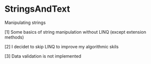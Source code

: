 # StringsAndText
Manipulating strings

[1] Some basics of string manipulation without LINQ (except extension methods)

[2] I decidet to skip LINQ to improve my algorithmic skils

[3] Data validation is not implemented
